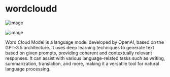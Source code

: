 # wordcloudd

![image](https://github.com/Ruchirr12/wordcloudd/assets/117812801/efe7738a-cbb2-4025-a4d8-efbabed0b354)

![image](https://github.com/Ruchirr12/wordcloudd/assets/117812801/124beb66-40ea-46d9-982d-e45def74625a)


Word Cloud Model is a language model developed by OpenAI, based on the GPT-3.5 architecture. It uses deep learning techniques to generate text based on given prompts, providing coherent and contextually relevant responses. It can assist with various language-related tasks such as writing, summarization, translation, and more, making it a versatile tool for natural language processing.

